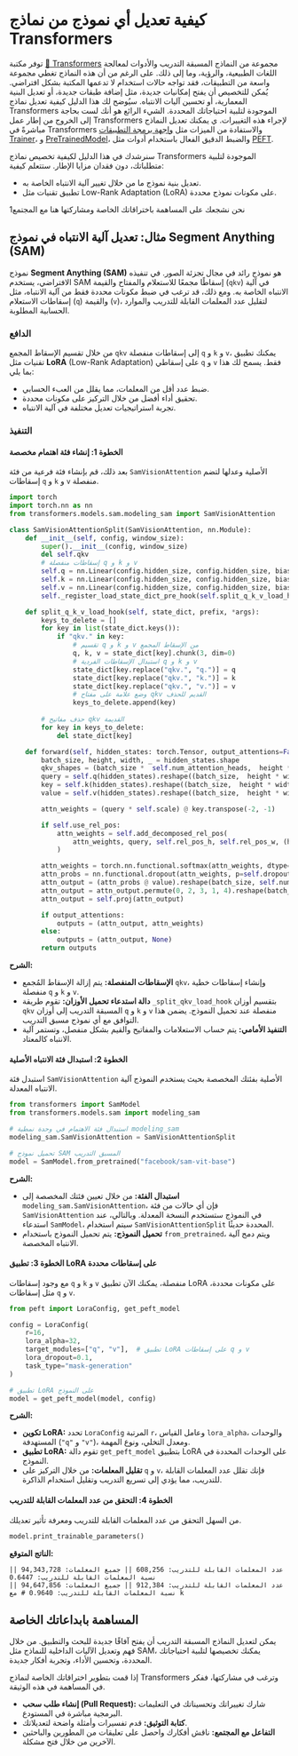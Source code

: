 # كيفية تعديل أي نموذج من نماذج Transformers

توفر مكتبة [🤗 Transformers](https://github.com/huggingface/transformers) مجموعة من النماذج المسبقة التدريب والأدوات لمعالجة اللغات الطبيعية، والرؤية، وما إلى ذلك. على الرغم من أن هذه النماذج تغطي مجموعة واسعة من التطبيقات، فقد تواجه حالات استخدام لا تدعمها المكتبة بشكل افتراضي. يُمكن للتخصيص أن يفتح إمكانيات جديدة، مثل إضافة طبقات جديدة، أو تعديل البنية المعمارية، أو تحسين آليات الانتباه. سيُوضح لك هذا الدليل كيفية تعديل نماذج Transformers الموجودة لتلبية احتياجاتك المحددة. الشيء الرائع هو أنك لست بحاجة إلى الخروج من إطار عمل Transformers لإجراء هذه التغييرات. ي يمكنك تعديل النماذج مباشرةً في Transformers والاستفادة من الميزات مثل [واجهة برمجة التطبيقات Trainer](https://huggingface.co/docs/transformers/main/en/main_classes/trainer)، و [PreTrainedModel](https://huggingface.co/docs/transformers/main/en/main_classes/model#transformers.PreTrainedModel)، والضبط الدقيق الفعال باستخدام أدوات مثل [PEFT](https://huggingface.co/docs/peft/index).

سنرشدك في هذا الدليل  لكيفية تخصيص نماذج Transformers الموجودة لتلبية متطلباتك، دون فقدان مزايا الإطار. ستتعلم كيفية:

- تعديل بنية نموذج ما من خلال تغيير آلية الانتباه الخاصة به.
- تطبيق تقنيات مثل Low-Rank Adaptation (LoRA) على مكونات نموذج محددة.

نحن نشجعك على المساهمة باختراقاتك الخاصة ومشاركتها هنا مع المجتمع1

## مثال: تعديل آلية الانتباه في نموذج Segment Anything (SAM)

نموذج **Segment Anything (SAM)** هو نموذج رائد في مجال تجزئة الصور. في تنفيذه الافتراضي، يستخدم SAM إسقاطًا مجمعًا للاستعلام والمفتاح والقيمة (`qkv`) في آلية الانتباه الخاصة به. ومع ذلك، قد ترغب في ضبط مكونات محددة فقط من آلية الانتباه، مثل إسقاطات الاستعلام (`q`) والقيمة (`v`)، لتقليل عدد المعلمات القابلة للتدريب والموارد الحسابية المطلوبة.

### الدافع

من خلال تقسيم الإسقاط المجمع `qkv` إلى إسقاطات منفصلة `q` و `k` و `v`، يمكنك تطبيق تقنيات مثل **LoRA** (Low-Rank Adaptation) على إسقاطي `q` و `v` فقط. يسمح لك هذا بما يلي:

- ضبط عدد أقل من المعلمات، مما يقلل من العبء الحسابي.
- تحقيق أداء أفضل من خلال التركيز على مكونات محددة.
- تجربة استراتيجيات تعديل مختلفة في آلية الانتباه.

### التنفيذ

#### **الخطوة 1: إنشاء فئة اهتمام مخصصة**

بعد ذلك، قم بإنشاء فئة فرعية من فئة `SamVisionAttention` الأصلية وعدلها لتضم إسقاطات `q` و `k` و `v` منفصلة.

```python
import torch
import torch.nn as nn
from transformers.models.sam.modeling_sam import SamVisionAttention

class SamVisionAttentionSplit(SamVisionAttention, nn.Module):
    def __init__(self, config, window_size):
        super().__init__(config, window_size)
        del self.qkv
        # إسقاطات منفصلة q و k و v
        self.q = nn.Linear(config.hidden_size, config.hidden_size, bias=config.qkv_bias)
        self.k = nn.Linear(config.hidden_size, config.hidden_size, bias=config.qkv_bias)
        self.v = nn.Linear(config.hidden_size, config.hidden_size, bias=config.qkv_bias)
        self._register_load_state_dict_pre_hook(self.split_q_k_v_load_hook)

    def split_q_k_v_load_hook(self, state_dict, prefix, *args):
        keys_to_delete = []
        for key in list(state_dict.keys()):
            if "qkv." in key:
                # تقسيم q و k و v من الإسقاط المجمع
                q, k, v = state_dict[key].chunk(3, dim=0)
                # استبدال الإسقاطات الفردية q و k و v
                state_dict[key.replace("qkv.", "q.")] = q
                state_dict[key.replace("qkv.", "k.")] = k
                state_dict[key.replace("qkv.", "v.")] = v
                # وضع علامة على مفتاح qkv القديم للحذف
                keys_to_delete.append(key)
        
        # حذف مفاتيح qkv القديمة
        for key in keys_to_delete:
            del state_dict[key]

    def forward(self, hidden_states: torch.Tensor, output_attentions=False) -> torch.Tensor:
        batch_size, height, width, _ = hidden_states.shape
        qkv_shapes = (batch_size *  self.num_attention_heads,  height * width, -1)
        query = self.q(hidden_states).reshape((batch_size,  height * width,self.num_attention_heads, -1)).permute(0,2,1,3).reshape(qkv_shapes)
        key = self.k(hidden_states).reshape((batch_size,  height * width,self.num_attention_heads, -1)).permute(0,2,1,3).reshape(qkv_shapes)
        value = self.v(hidden_states).reshape((batch_size,  height * width,self.num_attention_heads, -1)).permute(0,2,1,3).reshape(qkv_shapes)

        attn_weights = (query * self.scale) @ key.transpose(-2, -1)

        if self.use_rel_pos:
            attn_weights = self.add_decomposed_rel_pos(
                attn_weights, query, self.rel_pos_h, self.rel_pos_w, (height, width), (height, width)
            )

        attn_weights = torch.nn.functional.softmax(attn_weights, dtype=torch.float32, dim=-1).to(query.dtype)
        attn_probs = nn.functional.dropout(attn_weights, p=self.dropout, training=self.training)
        attn_output = (attn_probs @ value).reshape(batch_size, self.num_attention_heads, height, width, -1)
        attn_output = attn_output.permute(0, 2, 3, 1, 4).reshape(batch_size, height, width, -1)
        attn_output = self.proj(attn_output)

        if output_attentions:
            outputs = (attn_output, attn_weights)
        else:
            outputs = (attn_output, None)
        return outputs
```

**الشرح:**

- **الإسقاطات المنفصلة:** يتم إزالة الإسقاط المُجمع `qkv`، وإنشاء إسقاطات خطية منفصلة `q` و `k` و `v`.
- **دالة استدعاء  تحميل الأوزان:** تقوم طريقة `_split_qkv_load_hook` بتقسيم أوزان `qkv` المسبقة التدريب إلى أوزان `q` و `k` و `v` منفصلة عند تحميل النموذج. يضمن هذا التوافق مع أي نموذج مسبق التدريب.
- **التنفيذ الأمامي:** يتم حساب الاستعلامات والمفاتيح والقيم بشكل منفصل، وتستمر آلية الانتباه كالمعتاد.

#### **الخطوة 2: استبدال فئة الانتباه الأصلية**

استبدل فئة `SamVisionAttention` الأصلية بفئتك المخصصة بحيث يستخدم النموذج آلية الانتباه المعدلة.

```python
from transformers import SamModel
from transformers.models.sam import modeling_sam

# استبدال فئة الاهتمام في وحدة نمطية modeling_sam
modeling_sam.SamVisionAttention = SamVisionAttentionSplit

# تحميل نموذج SAM المسبق التدريب
model = SamModel.from_pretrained("facebook/sam-vit-base")
```

**الشرح:**

- **استبدال الفئة:** من خلال تعيين فئتك المخصصة إلى `modeling_sam.SamVisionAttention`، فإن أي حالات من فئة `SamVisionAttention` في النموذج ستستخدم النسخة المعدلة. وبالتالي، عند استدعاء `SamModel`، سيتم استخدام `SamVisionAttentionSplit` المحددة حديثًا.
- **تحميل النموذج:** يتم تحميل النموذج باستخدام `from_pretrained`، ويتم دمج آلية الانتباه المخصصة.

#### **الخطوة 3: تطبيق LoRA على إسقاطات محددة**

مع وجود إسقاطات `q` و `k` و `v` منفصلة، يمكنك الآن تطبيق LoRA على مكونات محددة، مثل إسقاطات `q` و `v`.

```python
from peft import LoraConfig, get_peft_model

config = LoraConfig(
    r=16,
    lora_alpha=32,
    target_modules=["q", "v"],  # تطبيق LoRA على إسقاطات q و v
    lora_dropout=0.1,
    task_type="mask-generation"
)

# تطبيق LoRA على النموذج
model = get_peft_model(model, config)
```

**الشرح:**

- **تكوين LoRA:** تحدد `LoraConfig` المرتبة `r`، وعامل القياس `lora_alpha`، والوحدات المستهدفة (`"q"` و `"v"`)، ومعدل التخلي، ونوع المهمة.
- **تطبيق LoRA:** تقوم دالة `get_peft_model` بتطبيق LoRA على الوحدات المحددة في النموذج.
- **تقليل المعلمات:** من خلال التركيز على `q` و `v`، فإنك تقلل عدد المعلمات القابلة للتدريب، مما يؤدي إلى تسريع التدريب وتقليل استخدام الذاكرة.

#### **الخطوة 4: التحقق من عدد المعلمات القابلة للتدريب**

من السهل التحقق من عدد المعلمات القابلة للتدريب ومعرفة تأثير تعديلك.

```python
model.print_trainable_parameters()
```

**الناتج المتوقع:**

```
عدد المعلمات القابلة للتدريب: 608,256 || جميع المعلمات: 94,343,728 || نسبة المعلمات القابلة للتدريب: 0.6447
عدد المعلمات القابلة للتدريب: 912,384 || جميع المعلمات: 94,647,856 || نسبة المعلمات القابلة للتدريب: 0.9640 # مع k
```

## المساهمة بابداعاتك الخاصة

يمكن لتعديل النماذج المسبقة التدريب أن يفتح آفاقًا جديدة للبحث والتطبيق. من خلال فهم وتعديل الآليات الداخلية للنماذج مثل SAM، يمكنك تخصيصها لتلبية احتياجاتك المحددة، وتحسين الأداء، وتجربة أفكار جديدة.

إذا قمت بتطوير اختراقاتك الخاصة لنماذج Transformers وترغب في مشاركتها، ففكر في المساهمة في هذه الوثيقة.

- **إنشاء طلب سحب (Pull Request):** شارك تغييراتك وتحسيناتك في التعليمات البرمجية مباشرة في المستودع.
- **كتابة التوثيق:** قدم تفسيرات وأمثلة واضحة لتعديلاتك.
- **التفاعل مع المجتمع:** ناقش أفكارك واحصل على تعليقات من المطورين والباحثين الآخرين من خلال فتح مشكلة.
